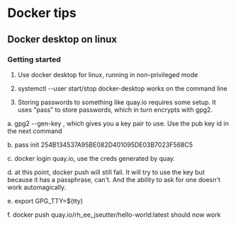 # Docker tips

## Docker desktop on linux

### Getting started
1. Use docker desktop for linux, running in non-privileged mode

2. systemctl --user start/stop docker-desktop works on the command line

3. Storing passwords to something like quay.io requires some setup.  It uses
  "pass" to store passwords, which in turn encrypts with gpg2.

 a. gpg2 --gen-key , which gives you a key pair to use.  Use the pub key id
   in the next command

 b. pass init 254B134537A95BE082D401095DE03B7023F568C5

 c. docker login quay.io, use the creds generated by quay.

 d. at this point, docker push will still fail.  It will try to use the key
   but because it has a passphrase, can't.  And the ability to ask for one
   doesn't work automagically.

 e. export GPG_TTY=$(tty)

 f. docker push quay.io/rh_ee_jseutter/hello-world:latest should now work

